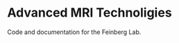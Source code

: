 <!DOCTYPE html>
<html>
<body>
<h1>Advanced MRI Technoligies</h1>
<p>Code and documentation for the Feinberg Lab.</p>
</body>
</html>
